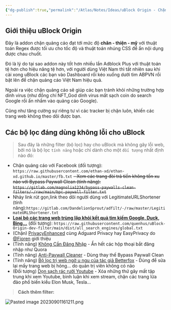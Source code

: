 ```yaml
---
{"dg-publish":true,"permalink":"/Atlas/Notes/Ideas/uBlock Origin - Chặn quảng cáo, tăng cường bảo mật, riêng tư/","tags":["on/bt_chiase"]}
---
```


## Giới thiệu uBlock Origin
Đây là addon chặn quảng cáo đạt tới mức độ **chân - thiện - mỹ** với thuật toán Regex được tối ưu cho tốc độ và thuật toán nhúng CSS để ẩn nội dụng được chau chuốt.

Đó là lý do tại sao addon này tốt hơn nhiều lần Adblock Plus với thuật toán tệ hơn cho hiệu năng tệ hơn, với người dùng Việt Nam thì tất nhiên sau khi cài xong uBlock các bạn vào Dashboard rồi kéo xuống dưới tìm ABPVN rồi bật lên để chặn quảng cáo Việt Nam hiệu quả.  
  
Ngoài ra việc chặn quảng cáo sẽ giúp các bạn tránh khỏi những trường hợp dính virus (như đồng chí NFT_God dính virus mất sạch coin do search Google rồi ấn nhầm vào quảng cáo Google).  
  
Cũng như tăng cường sự riêng tư vì các tracker bị chặn luôn, khiến các trang web không theo dõi được bạn.

## Các bộ lọc đáng dùng không lỗi cho uBlock
> Sau đây là những filter (bộ lọc) hay cho uBlock mà không gây lỗi web, bởi nó là bộ lọc `tính năng` hoặc chỉ dành cho một `đối tượng` nhất định nào đó:

- Chặn quảng cáo với Facebook (đối tượng): `https://raw.githubusercontent.com/ethan-xd/ethan-xd.github.io/master/fb.txt`
~~- Xem các trang đòi trả tiền không tốn xu nào với Bypass Paywall Clean (tính năng): `https://gitlab.com/magnolia1234/bypass-paywalls-clean-filters/-/raw/main/bpc-paywall-filter.txt`~~
- Nhảy link rút gọn,link theo dõi người dùng với LegitimateURLShortener (tính năng):`https://gitlab.com/DandelionSprout/adfilt/-/raw/master/LegitimateURLShortener.txt`
- [**Loại bỏ các trang web trùng lặp khỏi kết quả tìm kiếm Google, Duck, Bing...**](https://github.com/quenhus/uBlock-Origin-dev-filter) (đối tượng): `https://raw.githubusercontent.com/quenhus/uBlock-Origin-dev-filter/main/dist/all_search_engines/global.txt`
- (Chặn) [PrivacyEnhanced](https://github.com/stephenhawk8054/PrivacyExtended) cùng Adguard Privacy hay EasyPrivacy do [@Fioren](https://voz.vn/u/1680514/) giới thiệu
- (Tính năng) [Không Cần Đăng Nhập](https://github.com/DandelionSprout/adfilt/blob/master/BrowseWebsitesWithoutLoggingIn.txt) - Ẩn hết các hộp thoại bắt đăng nhập như Quora
- (Tính năng) [Anti-Paywall Cleaner](https://github.com/liamengland1/miscfilters/blob/master/antipaywall.txt) - Dùng thay thế Bypass Paywall Clean
- (Tính năng) [Bộ lọc trị web ngờ u ngu của tác giả Betterfox](https://github.com/yokoffing/filterlists/blob/main/annoyance_list.txt) - Dùng để sửa lại mấy trang web bị hỏng... do quản trị viên không có não
- (Đối tượng) [Dọn sạch rác rưởi Youtube](https://github.com/yokoffing/filterlists/blob/main/youtube_clear_view.txt) - Xóa những thứ gây mất tập trung khi xem Youtube, bình luận khi xem stream, chặn các trang lừa đảo phổ biến kiểu Elon Musk, Tesla... 

> **Cách thêm filter:**

![Pasted image 20230901161211.png](/img/user/Atlas/Utilities/Images/Pasted%20image%2020230901161211.png)

